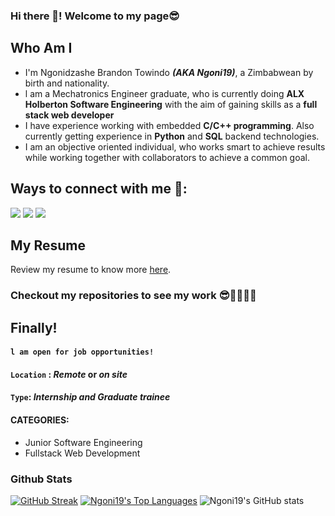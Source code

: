 ### Hi there 👋! Welcome to my page😎

## Who Am I

- I'm Ngonidzashe Brandon Towindo ***(AKA Ngoni19)***, a Zimbabwean by birth and nationality.
- l am a Mechatronics Engineer graduate, who is currently doing **ALX Holberton Software Engineering** with the aim of gaining skills as a **full stack web developer**
- I have experience working with embedded **C/C++ programming**. Also currently getting experience in **Python** and **SQL** backend technologies.
- I am an objective oriented individual, who works smart to achieve results while working together with collaborators to achieve a common goal.

## Ways to connect with me 🤝:

<a href = "www.linkedin.com/in/ngonidzashe-brandon-towindo-53647411b/"><img src="https://img.icons8.com/fluent/48/000000/linkedin.png"></a>
<a href = "https://wa.me/+263776264077"><img src="https://img.icons8.com/fluent/48/000000/whatsapp.png"></a>
<a href = "https://github.com/Ngoni19"><img src="https://img.icons8.com/fluent/48/000000/github.png"></a>

## My Resume 
Review my resume to know more [here](https://docs.google.com/document/d/1fz_ti8Hu2lvTzU45fk1H0YFaGU8HzD3a/edit?usp=sharing&ouid=107068601101246889469&rtpof=true&sd=true).

### Checkout my repositories to see my work 😎🐱‍🏍🐱‍👤

## Finally!
#### `l am open for job opportunities!`
#### `Location` : _Remote_ or _on site_
#### `Type`: _Internship and Graduate trainee_
#### CATEGORIES:
- Junior Software Engineering
- Fullstack Web Development


### Github Stats

[![GitHub Streak](https://github-readme-streak-stats.herokuapp.com/?user=Ngoni19&theme=highcontrast)](https://git.io/streak-stats)
 <a href="https://github.com/SubhamRaoniar28/github-readme-stats"><img alt="Ngoni19's Top Languages" src="https://github-readme-stats.vercel.app/api/top-langs/?username=Ngoni19&langs_count=8&count_private=true&layout=compact&theme=highcontrast&hide_border=true&bg_color=0A524E" /></a>
![Ngoni19's GitHub stats](https://github-readme-stats.vercel.app/api?username=Ngoni19&show_icons=true&theme=highcontrast)
<br>
